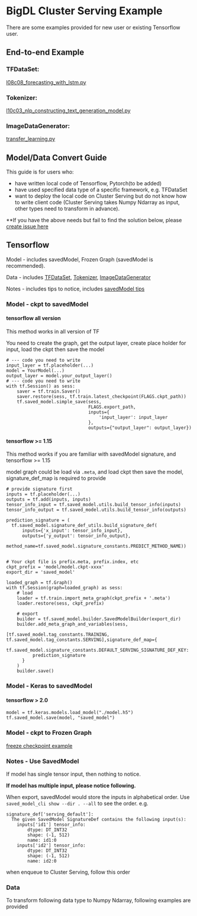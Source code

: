 # BigDL Cluster Serving Example

There are some examples provided for new user or existing Tensorflow user.
## End-to-end Example
### TFDataSet: 
[l08c08_forecasting_with_lstm.py](https://github.com/intel-analytics/bigdl/tree/master/docs/docs/ClusterServingGuide/OtherFrameworkUsers/l08c08_forecasting_with_lstm.py)
### Tokenizer: 
[l10c03_nlp_constructing_text_generation_model.py](https://github.com/intel-analytics/bigdl/tree/master/docs/docs/ClusterServingGuide/OtherFrameworkUsers/l10c03_nlp_constructing_text_generation_model.py) 
### ImageDataGenerator: 
[transfer_learning.py](https://github.com/intel-analytics/bigdl/tree/master/docs/docs/ClusterServingGuide/OtherFrameworkUsers/transfer_learning.py)

## Model/Data Convert Guide
This guide is for users who:

* have written local code of Tensorflow, Pytorch(to be added)
* have used specified data type of a specific framework, e.g. TFDataSet
* want to deploy the local code on Cluster Serving but do not know how to write client code (Cluster Serving takes Numpy Ndarray as input, other types need to transform in advance).

**If you have the above needs but fail to find the solution below, please [create issue here](https://github.com/intel-analytics/bigdl/issues)

## Tensorflow

Model - includes savedModel, Frozen Graph (savedModel is recommended).

Data - includes [TFDataSet](#tfdataset), [Tokenizer](#tokenizer), [ImageDataGenerator](#imagedatagenerator)

Notes - includes tips to notice, includes [savedModel tips](#notes---use-savedmodel)

### Model - ckpt to savedModel
#### tensorflow all version
This method works in all version of TF

You need to create the graph, get the output layer, create place holder for input, load the ckpt then save the model
```
# --- code you need to write
input_layer = tf.placeholder(...)
model = YourModel(...)
output_layer = model.your_output_layer()
# --- code you need to write
with tf.Session() as sess:
    saver = tf.train.Saver()
    saver.restore(sess, tf.train.latest_checkpoint(FLAGS.ckpt_path))
    tf.saved_model.simple_save(sess,
                               FLAGS.export_path,
                               inputs={
                                   'input_layer': input_layer
                               },
                               outputs={"output_layer": output_layer})
```

#### tensorflow >= 1.15
This method works if you are familiar with savedModel signature, and tensorflow >= 1.15

model graph could be load via `.meta`, and load ckpt then save the model, signature_def_map is required to provide
```
# provide signature first
inputs = tf.placeholder(...)
outputs = tf.add(inputs, inputs)
tensor_info_input = tf.saved_model.utils.build_tensor_info(inputs)
tensor_info_output = tf.saved_model.utils.build_tensor_info(outputs)

prediction_signature = (
  tf.saved_model.signature_def_utils.build_signature_def(
      inputs={'x_input': tensor_info_input},
      outputs={'y_output': tensor_info_output},
      method_name=tf.saved_model.signature_constants.PREDICT_METHOD_NAME))

      
# Your ckpt file is prefix.meta, prefix.index, etc
ckpt_prefix = 'model/model.ckpt-xxxx'
export_dir = 'saved_model'

loaded_graph = tf.Graph()
with tf.Session(graph=loaded_graph) as sess:
    # load
    loader = tf.train.import_meta_graph(ckpt_prefix + '.meta')
    loader.restore(sess, ckpt_prefix)

    # export
    builder = tf.saved_model.builder.SavedModelBuilder(export_dir)
    builder.add_meta_graph_and_variables(sess,
                                         [tf.saved_model.tag_constants.TRAINING, tf.saved_model.tag_constants.SERVING],signature_def_map={
      tf.saved_model.signature_constants.DEFAULT_SERVING_SIGNATURE_DEF_KEY:
          prediction_signature 
      }
    )
    builder.save()
```
### Model - Keras to savedModel
#### tensorflow > 2.0
```
model = tf.keras.models.load_model("./model.h5")
tf.saved_model.save(model, "saved_model")
```
### Model - ckpt to Frozen Graph
[freeze checkpoint example](https://github.com/intel-analytics/bigdl/tree/master/pyzoo/bigdl/examples/tensorflow/freeze_checkpoint)
### Notes - Use SavedModel
If model has single tensor input, then nothing to notice.

**If model has multiple input, please notice following.**

When export, savedModel would store the inputs in alphabetical order. Use `saved_model_cli show --dir . --all` to see the order. e.g.
```
signature_def['serving_default']:
  The given SavedModel SignatureDef contains the following input(s):
    inputs['id1'] tensor_info:
        dtype: DT_INT32
        shape: (-1, 512)
        name: id1:0
    inputs['id2'] tensor_info:
        dtype: DT_INT32
        shape: (-1, 512)
        name: id2:0

```

when enqueue to Cluster Serving, follow this order
### Data
To transform following data type to Numpy Ndarray, following examples are provided
